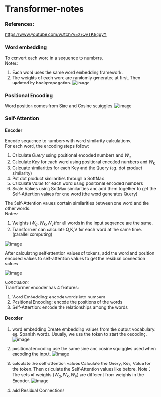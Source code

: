 # Transformer-notes
### References:
https://www.youtube.com/watch?v=zxQyTK8quyY
### Word embedding
To convert each word in a sequence to numbers. \
Notes: 
1. Each word uses the same word embedding framework.
2. The weights of each word are randomly generated at first. Then updated by backpropagation.
![image](https://github.com/YummyPancake/Transformer-notes/assets/50786300/beb20816-9407-4081-a8b1-36a8112646e6)

### Positional Encoding
Word position comes from Sine and Cosine squiggles.
![image](https://github.com/YummyPancake/Transformer-notes/assets/50786300/835ba892-7d29-40d9-8e51-d04e1a2d8712)

### Self-Attention
#### Encoder
Encode sequence to numbers with word similarity calculations.\
For each word, the encoding steps follow:
1. Calculate *Query* using positional encoded numbers and $W_q$
2. Calculate *Key* for each word using positional encoded numbers and $W_k$
3. Calcuate similarities for each Key and the Query (eg. dot product similarity)
4. Put dot product similarities through a SoftMax
5. Calculate *Value* for each word using positional encoded numbers
6. Scale Values using SotMax similarities and add them together to get the Self-Attention values for one word (the word generates Query)


The Self-Attention values contain similarities between one word and the other words.\
Notes:
1. Weights ($W_q, W_k, W_v$)for all words in the input sequence are the same.
2. Transformer can calculate Q,K,V for each word at the same time. (parallel computing)

![image](https://github.com/YummyPancake/Transformer-notes/assets/50786300/ae173a46-3709-4787-9c58-331827b7da8e)

After calculating self-attention values of tokens, add the word and position encoded values to self-attention values to get the residual connection values.

![image](https://github.com/YummyPancake/Transformer-notes/assets/50786300/dbbde7e6-150d-4f6d-81b5-937d0022e9c4)

*Conclusion:* \
Transformer encoder has 4 features:
1. Word Embedding: encode words into numbers
2. Positional Encoding: encode the positions of the words
3. Self-Attention: encode the relationships among the words

#### Decoder
1. word embedding
   Create embedding values from the output vocabulary. eg. Spanish words.
   Usually, we use the <EOS> token to start the decoding.
 ![image](https://github.com/YummyPancake/Transformer-notes/assets/50786300/74c13519-b8be-4e51-89ab-bb21a7f0f9fb)

2. positional encoding
   use the same sine and cosine squiggles used when encoding the input.
   ![image](https://github.com/YummyPancake/Transformer-notes/assets/50786300/77ef0515-18ba-400a-a8fc-12fb8a5529a0)

3. calculate the self-attention values
   Calculate the Query, Key, Value for the <EOS> token. Then calculate the Self-Attention values like before.
   Note：The sets of weights ($W_q, W_k, W_v$) are different from weights in the Encoder.
   ![image](https://github.com/YummyPancake/Transformer-notes/assets/50786300/6b39ebc0-e360-4952-8b37-835707c19717)

4. add Residual Connections
   
